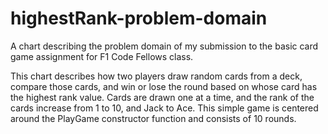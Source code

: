 highestRank-problem-domain
==========================

A chart describing the problem domain of my submission to the basic card game assignment for F1 Code Fellows class.

This chart describes how two players draw random cards from a deck, compare those cards, and win or lose the round
based on whose card has the highest rank value. Cards are drawn one at a time, and the rank of the cards increase from
1 to 10, and Jack to Ace. This simple game is centered around the PlayGame constructor function and consists of 10
rounds.
